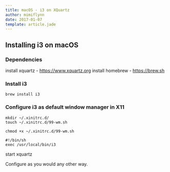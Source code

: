 ```yaml
---
title: macOS - i3 on XQuartz
author: mimiflynn
date: 2017-01-07
template: article.jade
---
```


## Installing i3 on macOS

### Dependencies

install xquartz - https://www.xquartz.org
install homebrew - https://brew.sh

### Install i3
`brew install i3`

### Configure i3 as default window manager in X11

```
mkdir ~/.xinitrc.d/
touch ~/.xinitrc.d/99-wm.sh

chmod +x ~/.xinitrc.d/99-wm.sh
```

```
#!/bin/sh
exec /usr/local/bin/i3
```

start xquartz

Configure as you would any other way.

